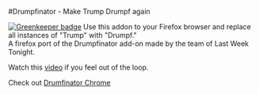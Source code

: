 #Drumpfinator - Make Trump Drumpf again

[![Greenkeeper badge](https://badges.greenkeeper.io/ranisalt/lava-jato.svg)](https://greenkeeper.io/)
Use this addon to your Firefox browser and replace all instances of "Trump" with "Drumpf."  
A firefox port of the Drumpfinator add-on made by the team of Last Week Tonight.  
  
Watch this [video](https://www.youtube.com/watch?v=DnpO_RTSNmQ  ) if you feel out of the loop.  
  
Check out [Drumfinator Chrome](https://chrome.google.com/webstore/detail/drumpfinator/hcimhbfpiofdihhdnofbdlhjcmjopilp)